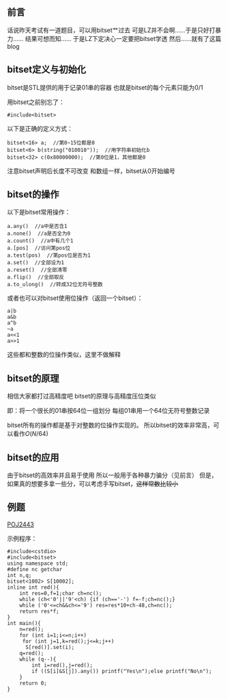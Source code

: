 前言
--
话说昨天考试有一道题目，可以用bitset艹过去
可是LZ并不会啊……于是只好打暴力……
结果可想而知……
于是LZ下定决心一定要把bitset学透
然后……就有了这篇blog

bitset定义与初始化
------------
bitset是STL提供的用于记录01串的容器
也就是bitset的每个元素只能为0/1

用bitset之前别忘了：

```
#include<bitset>
```

以下是正确的定义方式：

```
bitset<16> a;  //第0~15位都是0
bitset<6> b(string("010010"));  //用字符串初始化b
bitset<32> c(0x80000000);  //第0位是1，其他都是0
```
注意bitset声明后长度不可改变
和数组一样，bitset从0开始编号

bitset的操作
---------
以下是bitset常用操作：

```
a.any()  //a中是否含1
a.none()  //a是否全为0
a.count()  //a中有几个1
a.[pos]  //访问第pos位
a.test(pos)  //第pos位是否为1
a.set()  //全部设为1
a.reset()  //全部清零
a.flip()  //全部取反
a.to_ulong()  //转成32位无符号整数
```
或者也可以对bitset使用位操作（返回一个bitset）：
```
a|b
a&b
a^b
~a
a<<1
a>>1
```
这些都和整数的位操作类似，这里不做解释

bitset的原理
---------
相信大家都打过高精度吧
bitset的原理与高精度压位类似

即：将一个很长的01串按64位一组划分
每组01串用一个64位无符号整数记录

bitset所有的操作都是基于对整数的位操作实现的。
所以bitset的效率非常高，可以看作$O(N/64)$

bitset的应用
---------
由于bitset的高效率并且易于使用
所以一般用于各种暴力骗分（见前言）
但是，如果真的想要多拿一些分，可以考虑手写bitset，~~这样常数比较小~~

例题
--
[POJ2443](http://poj.org/problem?id=2443)

示例程序：

```
#include<cstdio>
#include<bitset>
using namespace std;
#define nc getchar
int n,q;
bitset<1002> S[10002];
inline int red(){
	int res=0,f=1;char ch=nc();
	while (ch<'0'||'9'<ch) {if (ch=='-') f=-f;ch=nc();}
	while ('0'<=ch&&ch<='9') res=res*10+ch-48,ch=nc();
	return res*f;
}
int main(){
	n=red();
	for (int i=1;i<=n;i++)
	 for (int j=1,k=red();j<=k;j++)
	  S[red()].set(i);
	q=red();
	while (q--){
		int i=red(),j=red();
		if ((S[i]&S[j]).any()) printf("Yes\n");else printf("No\n");
	}
	return 0;
}
```